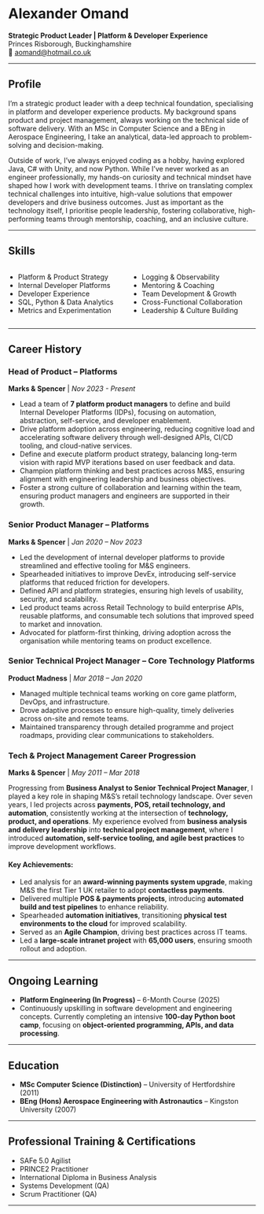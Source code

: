 # Alexander Omand

**Strategic Product Leader | Platform & Developer Experience**  
Princes Risborough, Buckinghamshire  
📧 aomand@hotmail.co.uk

---

## **Profile**
I’m a strategic product leader with a deep technical foundation, specialising in platform and developer experience products. My background spans product and project management, always working on the technical side of software delivery. With an MSc in Computer Science and a BEng in Aerospace Engineering, I take an analytical, data-led approach to problem-solving and decision-making.

Outside of work, I’ve always enjoyed coding as a hobby, having explored Java, C# with Unity, and now Python. While I’ve never worked as an engineer professionally, my hands-on curiosity and technical mindset have shaped how I work with development teams. I thrive on translating complex technical challenges into intuitive, high-value solutions that empower developers and drive business outcomes. Just as important as the technology itself, I prioritise people leadership, fostering collaborative, high-performing teams through mentorship, coaching, and an inclusive culture.

---

## Skills

<style>
  .skills-list {
    display: flex;
    justify-content: space-between;
  }
  .skills-list ul {
    list-style-type: disc;
    padding-left: 20px;
    width: 48%;
  }
</style>

<div class="skills-list">
  <ul>
    <li>Platform & Product Strategy</li>
    <li>Internal Developer Platforms</li>
    <li>Developer Experience</li>
    <li>SQL, Python & Data Analytics</li>
    <li>Metrics and Experimentation</li>
  </ul>
  <ul>
    <li>Logging & Observability</li>
    <li>Mentoring & Coaching</li>
    <li>Team Development & Growth</li>
    <li>Cross-Functional Collaboration</li>
    <li>Leadership & Culture Building</li>
  </ul>
</div>

---

## **Career History**

### **Head of Product – Platforms**  
**Marks & Spencer** | *Nov 2023 - Present*  
- Lead a team of **7 platform product managers** to define and build Internal Developer Platforms (IDPs), focusing on automation, abstraction, self-service, and developer enablement.
- Drive platform adoption across engineering, reducing cognitive load and accelerating software delivery through well-designed APIs, CI/CD tooling, and cloud-native services.
- Define and execute platform product strategy, balancing long-term vision with rapid MVP iterations based on user feedback and data.
- Champion platform thinking and best practices across M&S, ensuring alignment with engineering leadership and business objectives.
- Foster a strong culture of collaboration and learning within the team, ensuring product managers and engineers are supported in their growth.

### **Senior Product Manager – Platforms**  
**Marks & Spencer** | *Jan 2020 – Nov 2023*  
- Led the development of internal developer platforms to provide streamlined and effective tooling for M&S engineers.
- Spearheaded initiatives to improve DevEx, introducing self-service platforms that reduced friction for developers.
- Defined API and platform strategies, ensuring high levels of usability, security, and scalability.
- Led product teams across Retail Technology to build enterprise APIs, reusable platforms, and consumable tech solutions that improved speed to market and innovation.
- Advocated for platform-first thinking, driving adoption across the organisation while mentoring teams on product excellence.

### **Senior Technical Project Manager – Core Technology Platforms**  
**Product Madness** | *Mar 2018 – Jan 2020*  
- Managed multiple technical teams working on core game platform, DevOps, and infrastructure.
- Drove adaptive processes to ensure high-quality, timely deliveries across on-site and remote teams.
- Maintained transparency through detailed programme and project roadmaps, providing clear communications to stakeholders.

### Tech & Project Management Career Progression  
**Marks & Spencer** | *May 2011 – Mar 2018*  

Progressing from **Business Analyst to Senior Technical Project Manager**, I played a key role in shaping M&S’s retail technology landscape. Over seven years, I led projects across **payments, POS, retail technology, and automation**, consistently working at the intersection of **technology, product, and operations**. My experience evolved from **business analysis and delivery leadership** into **technical project management**, where I introduced **automation, self-service tooling, and agile best practices** to improve development workflows.  

#### Key Achievements:  
- Led analysis for an **award-winning payments system upgrade**, making M&S the first Tier 1 UK retailer to adopt **contactless payments**.  
- Delivered multiple **POS & payments projects**, introducing **automated build and test pipelines** to enhance reliability.  
- Spearheaded **automation initiatives**, transitioning **physical test environments to the cloud** for improved scalability.  
- Served as an **Agile Champion**, driving best practices across IT teams.  
- Led a **large-scale intranet project** with **65,000 users**, ensuring smooth rollout and adoption.  

---

## **Ongoing Learning**
- **Platform Engineering (In Progress)** – 6-Month Course (2025)
- Continuously upskilling in software development and engineering concepts. Currently completing an intensive **100-day Python boot camp**, focusing on **object-oriented programming, APIs, and data processing**.

---

## **Education**
- **MSc Computer Science (Distinction)** – University of Hertfordshire (2011)
- **BEng (Hons) Aerospace Engineering with Astronautics** – Kingston University (2007)

---

## **Professional Training & Certifications**
- SAFe 5.0 Agilist
- PRINCE2 Practitioner
- International Diploma in Business Analysis
- Systems Development (QA)
- Scrum Practitioner (QA)

---
